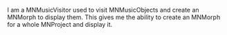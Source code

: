 I am a MNMusicVisitor used to visit MNMusicObjects and create an MNMorph to display them. This gives me the ability to create an MNMorph for a whole MNProject and display it.
